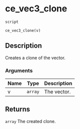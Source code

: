 # ce_vec3_clone
`script`
```gml
ce_vec3_clone(v)
```

## Description
Creates a clone of the vector.

### Arguments
| Name | Type | Description |
| ---- | ---- | ----------- |
| v | `array` | The vector. |

## Returns
`array` The created clone.